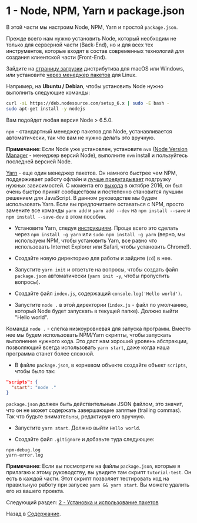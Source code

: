 # 1 - Node, NPM, Yarn и package.json

В этой части мы настроим Node, NPM, Yarn и простой `package.json`.

Прежде всего нам нужно установить Node, который необходим не только для серверной части (Back-End), но и для всех тех инструментов, которые входят в состав современных технологий для создания клиентской части (Front-End).

Зайдите на [страницу загрузки](https://nodejs.org/en/download/current/) дистрибутива для macOS или Windows, или установите [через менеджер пакетов](https://nodejs.org/en/download/package-manager/) для Linux.

Например, на **Ubuntu / Debian**, чтобы установить Node нужно выполнить следующие команды:

```bash
curl -sL https://deb.nodesource.com/setup_6.x | sudo -E bash -
sudo apt-get install -y nodejs
```
Вам подойдет любая версия Node > 6.5.0.

`npm` - стандартный менеджер пакетов для Node, устанавливается автоматически, так что вам не нужно делать это вручную.

**Примечание**: Если Node уже установлен, установите `nvm` ([Node Version Manager](https://github.com/creationix/nvm) - менеджер версий Node), выполните `nvm` install и пользуйтесь последней версией Node.

[Yarn](https://yarnpkg.com/) - еще один менеджер пакетов. Он намного быстрее чем NPM, поддерживает работу офлайн и [лучше предугадывает](https://yarnpkg.com/en/docs/yarn-lock) подгрузку нужных зависимостей. С момента его [выхода](https://code.facebook.com/posts/1840075619545360) в октябре 2016, он был очень быстро принят сообществом и постепенно становится лучшим решением для JavaScript. В данном руководстве мы будем использовать Yarn. Если вы предпочитаете оставаться с NPM, просто замените все команды `yarn add` и `yarn add --dev` на `npm install --save` и `npm install --save-dev` в этом пособии.

- Установите Yarn, следуя [инструкциям](https://yarnpkg.com/en/docs/install). Проще всего это сделать через `npm install -g yarn` или `sudo npm install -g yarn` (верно, мы используем NPM, чтобы установить Yarn, все равно что использовать Internet Explorer или Safari, чтобы установить Chrome!).

- Создайте новую директорию для работы и зайдите (`cd`) в нее.
- Запустите `yarn init` и ответьте на вопросы, чтобы создать файл `package.json` автоматически (`yarn init -y`, чтобы пропустить вопросы).
- Создайте файл `index.js`, содержащий `console.log('Hello world')`.
- Запустите `node .` в этой директории (`index.js` - файл по умолчанию, который Node будет запускать в текущей папке). Должно выйти "Hello world".

Команда `node .` - слегка низкоуровневая для запуска программ. Вместо нее мы будем использовать NPM/Yarn скрипты, чтобы запускать выполнение нужного кода. Это даст нам хороший уровень абстракции, позволяющий всегда использовать `yarn start`, даже когда наша программа станет более сложной.

- В файле `package.json`, в корневом объекте создайте объект `scripts`, чтобы было так:

```json
"scripts": {
  "start": "node ."
}
```

`package.json` должен быть действительным JSON файлом, это значит, что он не может содержать завершающие запятые (trailing commas). Так что будьте внимательны, редактируя его вручную.

- Запустите `yarn start`. Должно выйти `Hello world`.

- Создайте файл `.gitignore` и добавьте туда следующее:

```gitignore
npm-debug.log
yarn-error.log
```

**Примечание**: Если вы посмотрите на файлы `package.json`, которые я прилагаю к этому руководству, вы увидите там скрипт `tutorial-test`. Он есть в каждой части. Этот скрипт позволяет тестировать код на правильную работу при запуске `yarn && yarn start`. Вы можете удалить его из вашего проекта.

Следующий раздел: [2 - Установка и использование пакетов](/tutorial/2-packages)

Назад в [Содержание](/../../#Содержание).
